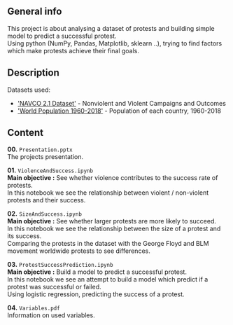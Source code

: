 ## General info
This project is about analysing a dataset of protests and building simple model to predict a successful protest. <br />
Using python (NumPy, Pandas, Matplotlib, sklearn ..), trying to find factors which make protests achieve their final goals.

## Description
Datasets used:
  - ['NAVCO 2.1 Dataset'](https://dataverse.harvard.edu/dataset.xhtml?persistentId=doi:10.7910/DVN/MHOXDV) - Nonviolent and Violent Campaigns and Outcomes
  - ['World Population 1960-2018'](https://www.kaggle.com/imdevskp/world-population-19602018) - Population of each country, 1960-2018

## Content

__00.__  `Presentation.pptx` <br />
      The projects presentation. <br />

__01.__  `ViolenceAndSuccess.ipynb` <br />
      __Main objective :__ See whether violence contributes to the success rate of protests.  <br />
      In this notebook we see the relationship between violent / non-violent protests and their success. <br />
 
__02.__  `SizeAndSuccess.ipynb` <br />
      __Main objective :__ See whether larger protests are more likely to succeed.  <br />
      In this notebook we see the relationship between the size of a protest and its success. <br />
      Comparing the protests in the dataset with the George Floyd and BLM movement worldwide protests to see differences. <br />

__03.__  `ProtestSuccessPrediction.ipynb` <br />
     __Main objective :__ Build a model to predict a successful protest. <br />
      In this notebook we see an attempt to build a model which predict if a protest was successful or failed. <br />
      Using logistic regression, predicting the success of a protest. <br />
  
__04.__  `Variables.pdf` <br /> 
     Information on used variables.

